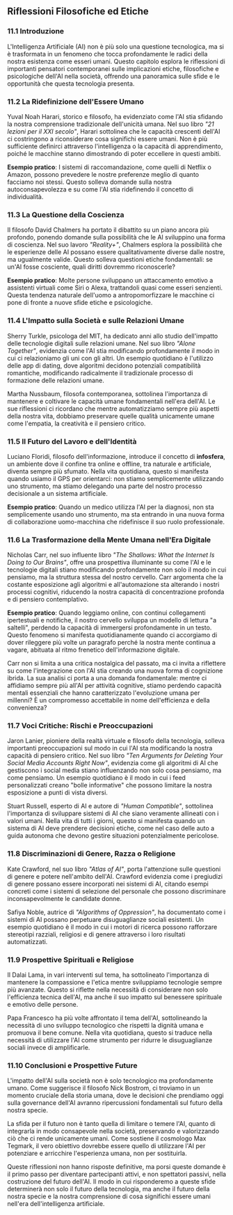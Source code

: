 ## **Riflessioni Filosofiche ed Etiche**

### **11.1 Introduzione**

L'Intelligenza Artificiale (AI) non è più solo una questione tecnologica, ma si è trasformata in un fenomeno che tocca profondamente le radici della nostra esistenza come esseri umani. Questo capitolo esplora le riflessioni di importanti pensatori contemporanei sulle implicazioni etiche, filosofiche e psicologiche dell'AI nella società, offrendo una panoramica sulle sfide e le opportunità che questa tecnologia presenta.

### **11.2 La Ridefinizione dell'Essere Umano**

Yuval Noah Harari, storico e filosofo, ha evidenziato come l'AI stia sfidando la nostra comprensione tradizionale dell'unicità umana. Nel suo libro *"21 lezioni per il XXI secolo"*, Harari sottolinea che le capacità crescenti dell'AI ci costringono a riconsiderare cosa significhi essere umani. Non è più sufficiente definirci attraverso l'intelligenza o la capacità di apprendimento, poiché le macchine stanno dimostrando di poter eccellere in questi ambiti.

**Esempio pratico**: I sistemi di raccomandazione, come quelli di Netflix o Amazon, possono prevedere le nostre preferenze meglio di quanto facciamo noi stessi. Questo solleva domande sulla nostra autoconsapevolezza e su come l'AI stia ridefinendo il concetto di individualità.

### **11.3 La Questione della Coscienza**

Il filosofo David Chalmers ha portato il dibattito su un piano ancora più profondo, ponendo domande sulla possibilità che le AI sviluppino una forma di coscienza. Nel suo lavoro *"Reality+"*, Chalmers esplora la possibilità che le esperienze delle AI possano essere qualitativamente diverse dalle nostre, ma ugualmente valide. Questo solleva questioni etiche fondamentali: se un'AI fosse cosciente, quali diritti dovremmo riconoscerle?

**Esempio pratico**: Molte persone sviluppano un attaccamento emotivo a assistenti virtuali come Siri o Alexa, trattandoli quasi come esseri senzienti. Questa tendenza naturale dell'uomo a antropomorfizzare le macchine ci pone di fronte a nuove sfide etiche e psicologiche.

### **11.4 L'Impatto sulla Società e sulle Relazioni Umane**

Sherry Turkle, psicologa del MIT, ha dedicato anni allo studio dell'impatto delle tecnologie digitali sulle relazioni umane. Nel suo libro *"Alone Together"*, evidenzia come l'AI stia modificando profondamente il modo in cui ci relazioniamo gli uni con gli altri. Un esempio quotidiano è l'utilizzo delle app di dating, dove algoritmi decidono potenziali compatibilità romantiche, modificando radicalmente il tradizionale processo di formazione delle relazioni umane.

Martha Nussbaum, filosofa contemporanea, sottolinea l'importanza di mantenere e coltivare le capacità umane fondamentali nell'era dell'AI. Le sue riflessioni ci ricordano che mentre automatizziamo sempre più aspetti della nostra vita, dobbiamo preservare quelle qualità unicamente umane come l'empatia, la creatività e il pensiero critico.

### **11.5 Il Futuro del Lavoro e dell'Identità**

Luciano Floridi, filosofo dell'informazione, introduce il concetto di **infosfera**, un ambiente dove il confine tra online e offline, tra naturale e artificiale, diventa sempre più sfumato. Nella vita quotidiana, questo si manifesta quando usiamo il GPS per orientarci: non stiamo semplicemente utilizzando uno strumento, ma stiamo delegando una parte del nostro processo decisionale a un sistema artificiale.

**Esempio pratico**: Quando un medico utilizza l'AI per la diagnosi, non sta semplicemente usando uno strumento, ma sta entrando in una nuova forma di collaborazione uomo-macchina che ridefinisce il suo ruolo professionale.

### **11.6 La Trasformazione della Mente Umana nell'Era Digitale**

Nicholas Carr, nel suo influente libro *"The Shallows: What the Internet Is Doing to Our Brains"*, offre una prospettiva illuminante su come l'AI e le tecnologie digitali stiano modificando profondamente non solo il modo in cui pensiamo, ma la struttura stessa del nostro cervello. Carr argomenta che la costante esposizione agli algoritmi e all'automazione sta alterando i nostri processi cognitivi, riducendo la nostra capacità di concentrazione profonda e di pensiero contemplativo.

**Esempio pratico**: Quando leggiamo online, con continui collegamenti ipertestuali e notifiche, il nostro cervello sviluppa un modello di lettura "a saltelli", perdendo la capacità di immergersi profondamente in un testo. Questo fenomeno si manifesta quotidianamente quando ci accorgiamo di dover rileggere più volte un paragrafo perché la nostra mente continua a vagare, abituata al ritmo frenetico dell'informazione digitale.

Carr non si limita a una critica nostalgica del passato, ma ci invita a riflettere su come l'integrazione con l'AI stia creando una nuova forma di cognizione ibrida. La sua analisi ci porta a una domanda fondamentale: mentre ci affidiamo sempre più all'AI per attività cognitive, stiamo perdendo capacità mentali essenziali che hanno caratterizzato l'evoluzione umana per millenni? È un compromesso accettabile in nome dell'efficienza e della convenienza?

### **11.7 Voci Critiche: Rischi e Preoccupazioni**

Jaron Lanier, pioniere della realtà virtuale e filosofo della tecnologia, solleva importanti preoccupazioni sul modo in cui l'AI sta modificando la nostra capacità di pensiero critico. Nel suo libro *"Ten Arguments for Deleting Your Social Media Accounts Right Now"*, evidenzia come gli algoritmi di AI che gestiscono i social media stiano influenzando non solo cosa pensiamo, ma come pensiamo. Un esempio quotidiano è il modo in cui i feed personalizzati creano "bolle informative" che possono limitare la nostra esposizione a punti di vista diversi.

Stuart Russell, esperto di AI e autore di *"Human Compatible"*, sottolinea l'importanza di sviluppare sistemi di AI che siano veramente allineati con i valori umani. Nella vita di tutti i giorni, questo si manifesta quando un sistema di AI deve prendere decisioni etiche, come nel caso delle auto a guida autonoma che devono gestire situazioni potenzialmente pericolose.

### **11.8 Discriminazioni di Genere, Razza o Religione**

Kate Crawford, nel suo libro *"Atlas of AI"*, porta l'attenzione sulle questioni di genere e potere nell'ambito dell'AI. Crawford evidenzia come i pregiudizi di genere possano essere incorporati nei sistemi di AI, citando esempi concreti come i sistemi di selezione del personale che possono discriminare inconsapevolmente le candidate donne.

Safiya Noble, autrice di *"Algorithms of Oppression"*, ha documentato come i sistemi di AI possano perpetuare disuguaglianze sociali esistenti. Un esempio quotidiano è il modo in cui i motori di ricerca possono rafforzare stereotipi razziali, religiosi e di genere attraverso i loro risultati automatizzati.

### **11.9 Prospettive Spirituali e Religiose**

Il Dalai Lama, in vari interventi sul tema, ha sottolineato l'importanza di mantenere la compassione e l'etica mentre sviluppiamo tecnologie sempre più avanzate. Questo si riflette nella necessità di considerare non solo l'efficienza tecnica dell'AI, ma anche il suo impatto sul benessere spirituale e emotivo delle persone.

Papa Francesco ha più volte affrontato il tema dell'AI, sottolineando la necessità di uno sviluppo tecnologico che rispetti la dignità umana e promuova il bene comune. Nella vita quotidiana, questo si traduce nella necessità di utilizzare l'AI come strumento per ridurre le disuguaglianze sociali invece di amplificarle.

### **11.10 Conclusioni e Prospettive Future**

L'impatto dell'AI sulla società non è solo tecnologico ma profondamente umano. Come suggerisce il filosofo Nick Bostrom, ci troviamo in un momento cruciale della storia umana, dove le decisioni che prendiamo oggi sulla governance dell'AI avranno ripercussioni fondamentali sul futuro della nostra specie.

La sfida per il futuro non è tanto quella di limitare o temere l'AI, quanto di integrarla in modo consapevole nella società, preservando e valorizzando ciò che ci rende unicamente umani. Come sostiene il cosmologo Max Tegmark, il vero obiettivo dovrebbe essere quello di utilizzare l'AI per potenziare e arricchire l'esperienza umana, non per sostituirla.

Queste riflessioni non hanno risposte definitive, ma porsi queste domande è il primo passo per diventare partecipanti attivi, e non spettatori passivi, nella costruzione del futuro dell'AI. Il modo in cui risponderemo a queste sfide determinerà non solo il futuro della tecnologia, ma anche il futuro della nostra specie e la nostra comprensione di cosa significhi essere umani nell'era dell'intelligenza artificiale.
